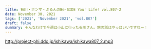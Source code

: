 ```yaml
---
title: 石川・ホンマ・ぶるんのBe-SIDE Your Life! vol.807-2
date: November 30, 2021
tags: ['2021', 'November 2021', 'vol.807']
draft: false
summary: そんなわけで今週は小山に行った石川さん。旅の話はやっぱいいですねー！
---
```


http://project-phi.ddo.jp/ishikawa/ishikawa807_2.mp3